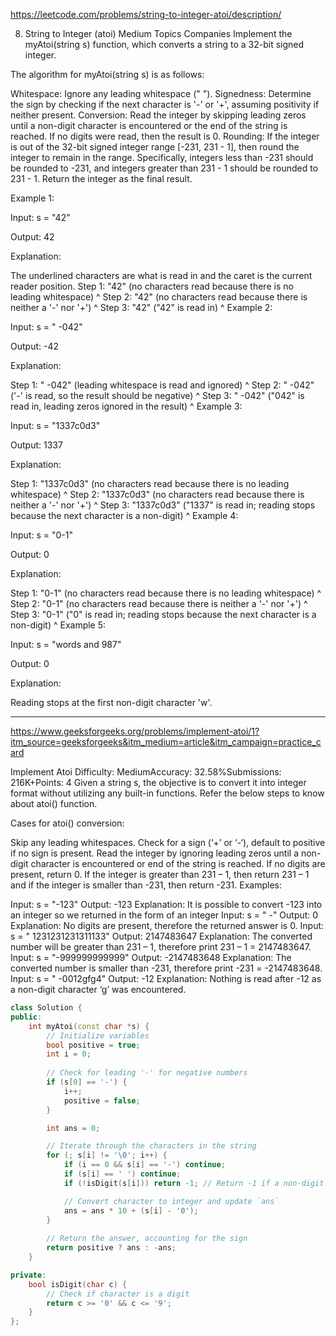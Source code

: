https://leetcode.com/problems/string-to-integer-atoi/description/

8. String to Integer (atoi)
Medium
Topics
Companies
Implement the myAtoi(string s) function, which converts a string to a 32-bit signed integer.

The algorithm for myAtoi(string s) is as follows:

Whitespace: Ignore any leading whitespace (" ").
Signedness: Determine the sign by checking if the next character is '-' or '+', assuming positivity if neither present.
Conversion: Read the integer by skipping leading zeros until a non-digit character is encountered or the end of the string is reached. If no digits were read, then the result is 0.
Rounding: If the integer is out of the 32-bit signed integer range [-231, 231 - 1], then round the integer to remain in the range. Specifically, integers less than -231 should be rounded to -231, and integers greater than 231 - 1 should be rounded to 231 - 1.
Return the integer as the final result.

 

Example 1:

Input: s = "42"

Output: 42

Explanation:

The underlined characters are what is read in and the caret is the current reader position.
Step 1: "42" (no characters read because there is no leading whitespace)
         ^
Step 2: "42" (no characters read because there is neither a '-' nor '+')
         ^
Step 3: "42" ("42" is read in)
           ^
Example 2:

Input: s = " -042"

Output: -42

Explanation:

Step 1: "   -042" (leading whitespace is read and ignored)
            ^
Step 2: "   -042" ('-' is read, so the result should be negative)
             ^
Step 3: "   -042" ("042" is read in, leading zeros ignored in the result)
               ^
Example 3:

Input: s = "1337c0d3"

Output: 1337

Explanation:

Step 1: "1337c0d3" (no characters read because there is no leading whitespace)
         ^
Step 2: "1337c0d3" (no characters read because there is neither a '-' nor '+')
         ^
Step 3: "1337c0d3" ("1337" is read in; reading stops because the next character is a non-digit)
             ^
Example 4:

Input: s = "0-1"

Output: 0

Explanation:

Step 1: "0-1" (no characters read because there is no leading whitespace)
         ^
Step 2: "0-1" (no characters read because there is neither a '-' nor '+')
         ^
Step 3: "0-1" ("0" is read in; reading stops because the next character is a non-digit)
          ^
Example 5:

Input: s = "words and 987"

Output: 0

Explanation:

Reading stops at the first non-digit character 'w'.

---


https://www.geeksforgeeks.org/problems/implement-atoi/1?itm_source=geeksforgeeks&itm_medium=article&itm_campaign=practice_card

Implement Atoi
Difficulty: MediumAccuracy: 32.58%Submissions: 216K+Points: 4
Given a string s, the objective is to convert it into integer format without utilizing any built-in functions. Refer the below steps to know about atoi() function.

Cases for atoi() conversion:

Skip any leading whitespaces.
Check for a sign (‘+’ or ‘-‘), default to positive if no sign is present.
Read the integer by ignoring leading zeros until a non-digit character is encountered or end of the string is reached. If no digits are present, return 0.
If the integer is greater than 231 – 1, then return 231 – 1 and if the integer is smaller than -231, then return -231.
Examples:

Input: s = "-123"
Output: -123
Explanation: It is possible to convert -123 into an integer so we returned in the form of an integer
Input: s = "  -"
Output: 0
Explanation: No digits are present, therefore the returned answer is 0.
Input: s = " 1231231231311133"
Output: 2147483647
Explanation: The converted number will be greater than 231 – 1, therefore print 231 – 1 = 2147483647.
Input: s = "-999999999999"
Output: -2147483648
Explanation: The converted number is smaller than -231, therefore print -231 = -2147483648.
Input: s = "  -0012gfg4"
Output: -12
Explanation: Nothing is read after -12 as a non-digit character ‘g’ was encountered.


```cpp
class Solution {
public:
    int myAtoi(const char *s) {
        // Initialize variables
        bool positive = true;
        int i = 0;
        
        // Check for leading '-' for negative numbers
        if (s[0] == '-') {
            i++;
            positive = false;
        }

        int ans = 0;

        // Iterate through the characters in the string
        for (; s[i] != '\0'; i++) {
            if (i == 0 && s[i] == '-') continue;
            if (s[i] == ' ') continue;
            if (!isDigit(s[i])) return -1; // Return -1 if a non-digit character is encountered

            // Convert character to integer and update `ans`
            ans = ans * 10 + (s[i] - '0');
        }
        
        // Return the answer, accounting for the sign
        return positive ? ans : -ans;
    }

private:
    bool isDigit(char c) {
        // Check if character is a digit
        return c >= '0' && c <= '9';
    }
};

```
